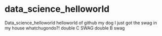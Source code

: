 # data_science_helloworld
Data_science_helloworld
helloworld of github
my dog I just got the swag in my house whatchugondo?!
double C SWAG
double B swag
